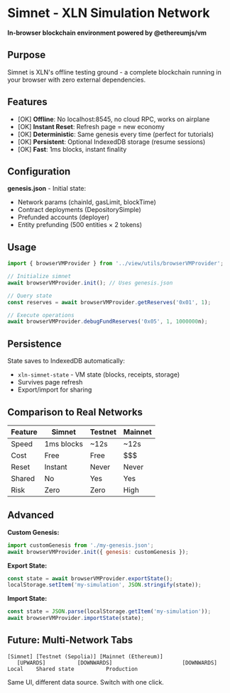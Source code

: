 # Simnet - XLN Simulation Network

**In-browser blockchain environment powered by @ethereumjs/vm**

## Purpose

Simnet is XLN's offline testing ground - a complete blockchain running in your browser with zero external dependencies.

## Features

- [OK] **Offline**: No localhost:8545, no cloud RPC, works on airplane
- [OK] **Instant Reset**: Refresh page = new economy
- [OK] **Deterministic**: Same genesis every time (perfect for tutorials)
- [OK] **Persistent**: Optional IndexedDB storage (resume sessions)
- [OK] **Fast**: 1ms blocks, instant finality

## Configuration

**genesis.json** - Initial state:
- Network params (chainId, gasLimit, blockTime)
- Contract deployments (DepositorySimple)
- Prefunded accounts (deployer)
- Entity prefunding (500 entities × 2 tokens)

## Usage

```typescript
import { browserVMProvider } from '../view/utils/browserVMProvider';

// Initialize simnet
await browserVMProvider.init(); // Uses genesis.json

// Query state
const reserves = await browserVMProvider.getReserves('0x01', 1);

// Execute operations
await browserVMProvider.debugFundReserves('0x05', 1, 1000000n);
```

## Persistence

State saves to IndexedDB automatically:
- `xln-simnet-state` - VM state (blocks, receipts, storage)
- Survives page refresh
- Export/import for sharing

## Comparison to Real Networks

| Feature | Simnet | Testnet | Mainnet |
|---------|--------|---------|---------|
| Speed | 1ms blocks | ~12s | ~12s |
| Cost | Free | Free | $$$ |
| Reset | Instant | Never | Never |
| Shared | No | Yes | Yes |
| Risk | Zero | Zero | High |

## Advanced

**Custom Genesis:**
```javascript
import customGenesis from './my-genesis.json';
await browserVMProvider.init({ genesis: customGenesis });
```

**Export State:**
```javascript
const state = await browserVMProvider.exportState();
localStorage.setItem('my-simulation', JSON.stringify(state));
```

**Import State:**
```javascript
const state = JSON.parse(localStorage.getItem('my-simulation'));
await browserVMProvider.importState(state);
```

## Future: Multi-Network Tabs

```
[Simnet] [Testnet (Sepolia)] [Mainnet (Ethereum)]
   [UPWARDS]          [DOWNWARDS]                      [DOWNWARDS]
Local    Shared state          Production
```

Same UI, different data source. Switch with one click.
